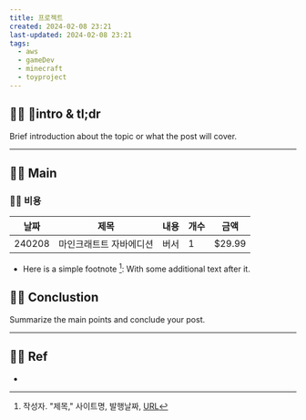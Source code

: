 ```yaml
---
title: 프로젝트
created: 2024-02-08 23:21
last-updated: 2024-02-08 23:21
tags:
  - aws
  - gameDev
  - minecraft
  - toyproject
---
```


## 👯‍♂️ intro & tl;dr

Brief introduction about the topic or what the post will cover.

--- 

## 👯‍♂️ Main



### 👯‍♂️ 비용

| 날짜 | 제목 | 내용 | 개수 | 금액 |
| ---- | ---- | ---- | ---- | ---- |
| 240208 | 마인크래트트 자바에디션 | 버서 | 1 | $29.99 |

- Here is a simple footnote [^1]:  With some additional text after it.

## 👯‍♂️ Conclustion

Summarize the main points and conclude your post.

--- 

## 👯‍♂️ Ref

- [^1]:  작성자. "제목," 사이트명, 발행날짜, [URL](www.naver.com)

